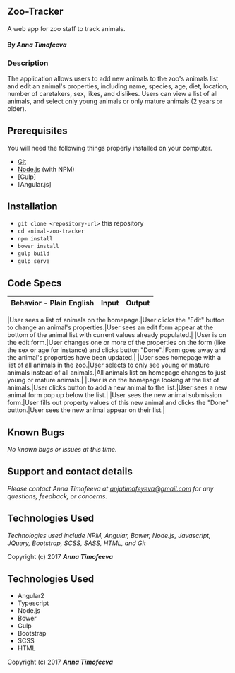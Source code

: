 ## Zoo-Tracker

A web app for zoo staff to track animals.

#### By _**Anna Timofeeva**_

### Description

 The application allows users to add new animals to the zoo's animals list and edit an animal's properties, including name, species, age, diet, location, number of caretakers, sex, likes, and dislikes.
 Users can view a list of all animals, and select only young animals or only mature animals (2 years or older).

## Prerequisites

You will need the following things properly installed on your computer.

* [Git](https://git-scm.com/)
* [Node.js](https://nodejs.org/) (with NPM)
* [Gulp]
* [Angular.js]

## Installation

* `git clone <repository-url>` this repository
* `cd animal-zoo-tracker`
* `npm install`
* `bower install`
* `gulp build`
* `gulp serve`


## Code Specs

|Behavior - Plain English|Input|Output|
|---|---|---|

|User sees a list of animals on the homepage.|User clicks the "Edit" button to change an animal's properties.|User sees an edit form appear at the bottom of the animal list with current values already populated.|
|User is on the edit form.|User changes one or more of the properties on the form (like the sex or age for instance) and clicks button "Done".|Form goes away and the animal's properties have been updated.|
|User sees homepage with a list of all animals in the zoo.|User selects to only see young or mature animals instead of all animals.|All animals list on homepage changes to just young or mature animals.|
|User is on the homepage looking at the list of animals.|User clicks button to add a new animal to the list.|User sees a new animal form pop up below the list.|
|User sees the new animal submission form.|User fills out property values of this new animal and clicks the "Done" button.|User sees the new animal appear on their list.|

## Known Bugs

_No known bugs or issues at this time._

## Support and contact details

_Please contact Anna Timofeeva at anjatimofeyeva@gmail.com for any questions, feedback, or concerns._

## Technologies Used

_Technologies used include NPM, Angular, Bower, Node.js, Javascript, JQuery, Bootstrap, SCSS, SASS, HTML, and Git_


Copyright (c) 2017 **_Anna Timofeeva_**

## Technologies Used

* Angular2
* Typescript
* Node.js
* Bower
* Gulp
* Bootstrap
* SCSS
* HTML

Copyright (c) 2017 **_Anna Timofeeva_**
